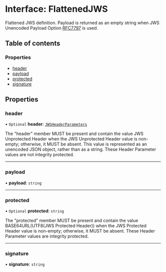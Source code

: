 # Interface: FlattenedJWS

Flattened JWS definition. Payload is returned as an empty
string when JWS Unencoded Payload Option
[RFC7797](https://www.rfc-editor.org/rfc/rfc7797) is used.

## Table of contents

### Properties

- [header](types.FlattenedJWS.md#header)
- [payload](types.FlattenedJWS.md#payload)
- [protected](types.FlattenedJWS.md#protected)
- [signature](types.FlattenedJWS.md#signature)

## Properties

### header

• `Optional` **header**: [`JWSHeaderParameters`](types.JWSHeaderParameters.md)

The "header" member MUST be present and contain the value JWS
Unprotected Header when the JWS Unprotected Header value is non-
empty; otherwise, it MUST be absent.  This value is represented as
an unencoded JSON object, rather than as a string.  These Header
Parameter values are not integrity protected.

___

### payload

• **payload**: `string`

___

### protected

• `Optional` **protected**: `string`

The "protected" member MUST be present and contain the value
BASE64URL(UTF8(JWS Protected Header)) when the JWS Protected
Header value is non-empty; otherwise, it MUST be absent.  These
Header Parameter values are integrity protected.

___

### signature

• **signature**: `string`
